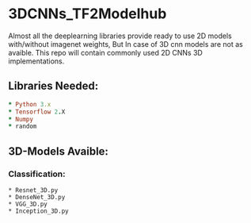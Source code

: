 # 3DCNNs_TF2Modelhub

Almost all the deeplearning libraries provide ready to use 2D models with/without imagenet weights, But In case of 3D cnn models are not as avaible. This repo will contain commonly used 2D CNNs 3D implementations.


## Libraries Needed:
```ruby
* Python 3.x 
* Tensorflow 2.X
* Numpy
* random
```

## 3D-Models Avaible:

### Classification:
```
* Resnet_3D.py 
* DenseNet_3D.py
* VGG_3D.py
* Inception_3D.py
```
